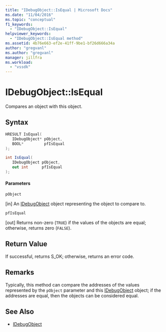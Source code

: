 ```yaml
---
title: "IDebugObject::IsEqual | Microsoft Docs"
ms.date: "11/04/2016"
ms.topic: "conceptual"
f1_keywords:
  - "IDebugObject::IsEqual"
helpviewer_keywords:
  - "IDebugObject::IsEqual method"
ms.assetid: 4b76e663-ef2e-41ff-9be1-bf26d666a34a
author: "gregvanl"
ms.author: "gregvanl"
manager: jillfra
ms.workload:
  - "vssdk"
---
```

# IDebugObject::IsEqual
Compares an object with this object.

## Syntax

```cpp
HRESULT IsEqual( 
   IDebugObject* pObject,
   BOOL*         pfIsEqual
);
```

```csharp
int IsEqual(
   IDebugObject pObject,
   out int      pfIsEqual
);
```

#### Parameters
 `pObject`

 [in] An [IDebugObject](../../../extensibility/debugger/reference/idebugobject.md) object representing the object to compare to.

 `pfIsEqual`

 [out] Returns non-zero (`TRUE`) if the values of the objects are equal; otherwise, returns zero (`FALSE`).

## Return Value
 If successful, returns S_OK; otherwise, returns an error code.

## Remarks
 Typically, this method can compare the addresses of the values represented by the `pObject` parameter and this [IDebugObject](../../../extensibility/debugger/reference/idebugobject.md) object; if the addresses are equal, then the objects can be considered equal.

## See Also
- [IDebugObject](../../../extensibility/debugger/reference/idebugobject.md)